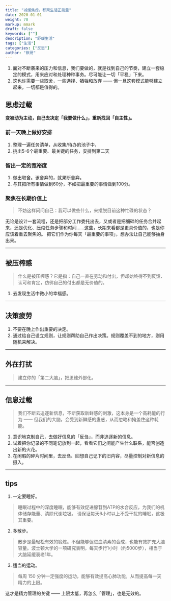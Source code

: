 ```yaml
---  
title: "减缓焦虑，积聚生活正能量"  
date: 2020-01-01
weight: 70  
markup: mmark  
draft: false  
keywords: [""]  
description: "舒缓生活"  
tags: ["生活"]  
categories: ["反思"]  
author: "默哥"  
---  
```


1. 面对不断袭来的压力和信息，我们要做的，就是找到自己的节奏，建立一套稳定的模式，用来应对和处理种种事务。尽可能让一切「平稳」下来。
2. 这也许需要一些取舍，一些选择、牺牲和放弃 —— 但一旦这套模式能够建立起来，一切都是值得的。

## 思虑过载
**变被动为主动，自己去决定「我要做什么」，重新找回「自主性」。**

### 前一天晚上做好安排
1. 整理一遍任务清单，从收集/待办的池子中，
2. 挑出5-6个最重要、最关键的任务，安排到第二天

### 留出一定的宽裕度
1. 做出取舍。该舍弃的，就果断舍弃。
2. 与其把所有事情做到60分，不如把最重要的事情做到100分。

### 聚焦在长期价值上
> 不妨这样问问自己：我可以做些什么，来摆脱目前这种忙碌的状态？

无论是设计一套流程，还是把部分工作委托出去，又或者是把细碎的任务合并起来，还是优化、压缩任务步骤和时间……这些，长期来看都是更具价值的，也是你应该着重去聚焦的。
把它们作为你每天「最重要的事项」，想办法让自己能够抽身出来。

------
## 被压榨感
> 什么是被压榨感？它是指：自己一直在劳动和付出，但却始终得不到反馈、认可和肯定，仿佛自己的付出都是无价值的。
1. 去发现生活中微小的幸福感。
------

## 决策疲劳
1. 不要在晚上作出重要的决定。
2. 通过给自己设立规则，让规则帮助自己作出决策。规则覆盖不到的地方，则用随机来解决。
------

## 外在打扰
> 建立你的「第二大脑」，把思维外部化。
------

## 信息过载
>我们不断去追逐新信息，不断获取新鲜感的刺激，这本身是一个高耗能的行为 —— 但我们的大脑，会受到新鲜感的蛊惑，从而忽略和掩盖住这种耗能。

1. 意识地克制自己，去做好信息的「反刍」，而非追逐新的信息。
2. 试着把你记录的不同笔记放到一起，看看它们之间能产生什么联系，能否创造出新的火花。
3. 在闲暇的碎片时间里，去反刍、回想自己记下的旧内容，尽量控制对新信息的摄入。
------

## tips
1. 一定要睡好。
> 睡眠过程中的深度睡眠，能够有效促进腺苷到ATP的水合反应，为我们的机体储存能量、清除代谢垃圾。
请保证每天6小时以上不受干扰的睡眠，这极其重要。

2. 多散步。
> 散步是最轻松有效的锻炼。不但能够促进血清素的合成，也能有效扩充大脑容量。波士顿大学的一项研究表明，每天步行1小时（约5000步），相当于大脑延缓衰老1年。

3. 适当的运动。
> 每周 150 分钟一定强度的运动，能够有效提高心肺功能，从而提高每一天精力的上限。

这才是精力管理的关键 —— 上限太低，再怎么「管理」，也是无效的。